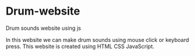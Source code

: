 # Drum-website
Drum sounds website using js


In this website we can make drum sounds using mouse click or keyboard press.
This website is created using HTML CSS JavaScript.
